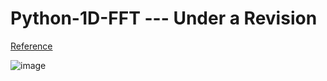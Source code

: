 # Python-1D-FFT  --- Under a Revision
[Reference](https://www.youtube.com/watch?v=s2K1JfNR7Sc)

![image](https://user-images.githubusercontent.com/71545160/118213163-5e07b180-b4a8-11eb-83c3-a445b70df50d.png)
